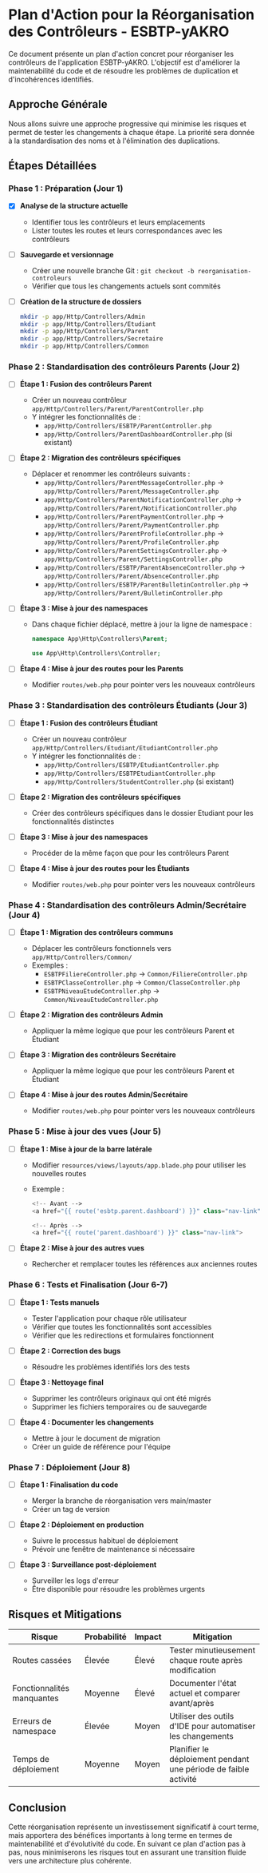 # Plan d'Action pour la Réorganisation des Contrôleurs - ESBTP-yAKRO

Ce document présente un plan d'action concret pour réorganiser les contrôleurs de l'application ESBTP-yAKRO. L'objectif est d'améliorer la maintenabilité du code et de résoudre les problèmes de duplication et d'incohérences identifiés.

## Approche Générale

Nous allons suivre une approche progressive qui minimise les risques et permet de tester les changements à chaque étape. La priorité sera donnée à la standardisation des noms et à l'élimination des duplications.

## Étapes Détaillées

### Phase 1 : Préparation (Jour 1)

-   [x] **Analyse de la structure actuelle**

    -   Identifier tous les contrôleurs et leurs emplacements
    -   Lister toutes les routes et leurs correspondances avec les contrôleurs

-   [ ] **Sauvegarde et versionnage**

    -   Créer une nouvelle branche Git : `git checkout -b reorganisation-controleurs`
    -   Vérifier que tous les changements actuels sont commités

-   [ ] **Création de la structure de dossiers**
    ```bash
    mkdir -p app/Http/Controllers/Admin
    mkdir -p app/Http/Controllers/Etudiant
    mkdir -p app/Http/Controllers/Parent
    mkdir -p app/Http/Controllers/Secretaire
    mkdir -p app/Http/Controllers/Common
    ```

### Phase 2 : Standardisation des contrôleurs Parents (Jour 2)

-   [ ] **Étape 1 : Fusion des contrôleurs Parent**
    -   Créer un nouveau contrôleur `app/Http/Controllers/Parent/ParentController.php`
    -   Y intégrer les fonctionnalités de :
        -   `app/Http/Controllers/ESBTP/ParentController.php`
        -   `app/Http/Controllers/ParentDashboardController.php` (si existant)
-   [ ] **Étape 2 : Migration des contrôleurs spécifiques**

    -   Déplacer et renommer les contrôleurs suivants :
        -   `app/Http/Controllers/ParentMessageController.php` → `app/Http/Controllers/Parent/MessageController.php`
        -   `app/Http/Controllers/ParentNotificationController.php` → `app/Http/Controllers/Parent/NotificationController.php`
        -   `app/Http/Controllers/ParentPaymentController.php` → `app/Http/Controllers/Parent/PaymentController.php`
        -   `app/Http/Controllers/ParentProfileController.php` → `app/Http/Controllers/Parent/ProfileController.php`
        -   `app/Http/Controllers/ParentSettingsController.php` → `app/Http/Controllers/Parent/SettingsController.php`
        -   `app/Http/Controllers/ESBTP/ParentAbsenceController.php` → `app/Http/Controllers/Parent/AbsenceController.php`
        -   `app/Http/Controllers/ESBTP/ParentBulletinController.php` → `app/Http/Controllers/Parent/BulletinController.php`

-   [ ] **Étape 3 : Mise à jour des namespaces**

    -   Dans chaque fichier déplacé, mettre à jour la ligne de namespace :

        ```php
        namespace App\Http\Controllers\Parent;

        use App\Http\Controllers\Controller;
        ```

-   [ ] **Étape 4 : Mise à jour des routes pour les Parents**
    -   Modifier `routes/web.php` pour pointer vers les nouveaux contrôleurs

### Phase 3 : Standardisation des contrôleurs Étudiants (Jour 3)

-   [ ] **Étape 1 : Fusion des contrôleurs Étudiant**

    -   Créer un nouveau contrôleur `app/Http/Controllers/Etudiant/EtudiantController.php`
    -   Y intégrer les fonctionnalités de :
        -   `app/Http/Controllers/ESBTP/EtudiantController.php`
        -   `app/Http/Controllers/ESBTPEtudiantController.php`
        -   `app/Http/Controllers/StudentController.php` (si existant)

-   [ ] **Étape 2 : Migration des contrôleurs spécifiques**

    -   Créer des contrôleurs spécifiques dans le dossier Etudiant pour les fonctionnalités distinctes

-   [ ] **Étape 3 : Mise à jour des namespaces**

    -   Procéder de la même façon que pour les contrôleurs Parent

-   [ ] **Étape 4 : Mise à jour des routes pour les Étudiants**
    -   Modifier `routes/web.php` pour pointer vers les nouveaux contrôleurs

### Phase 4 : Standardisation des contrôleurs Admin/Secrétaire (Jour 4)

-   [ ] **Étape 1 : Migration des contrôleurs communs**

    -   Déplacer les contrôleurs fonctionnels vers `app/Http/Controllers/Common/`
    -   Exemples :
        -   `ESBTPFiliereController.php` → `Common/FiliereController.php`
        -   `ESBTPClasseController.php` → `Common/ClasseController.php`
        -   `ESBTPNiveauEtudeController.php` → `Common/NiveauEtudeController.php`

-   [ ] **Étape 2 : Migration des contrôleurs Admin**

    -   Appliquer la même logique que pour les contrôleurs Parent et Étudiant

-   [ ] **Étape 3 : Migration des contrôleurs Secrétaire**

    -   Appliquer la même logique que pour les contrôleurs Parent et Étudiant

-   [ ] **Étape 4 : Mise à jour des routes Admin/Secrétaire**
    -   Modifier `routes/web.php` pour pointer vers les nouveaux contrôleurs

### Phase 5 : Mise à jour des vues (Jour 5)

-   [ ] **Étape 1 : Mise à jour de la barre latérale**

    -   Modifier `resources/views/layouts/app.blade.php` pour utiliser les nouvelles routes
    -   Exemple :

        ```php
        <!-- Avant -->
        <a href="{{ route('esbtp.parent.dashboard') }}" class="nav-link">

        <!-- Après -->
        <a href="{{ route('parent.dashboard') }}" class="nav-link">
        ```

-   [ ] **Étape 2 : Mise à jour des autres vues**
    -   Rechercher et remplacer toutes les références aux anciennes routes

### Phase 6 : Tests et Finalisation (Jour 6-7)

-   [ ] **Étape 1 : Tests manuels**

    -   Tester l'application pour chaque rôle utilisateur
    -   Vérifier que toutes les fonctionnalités sont accessibles
    -   Vérifier que les redirections et formulaires fonctionnent

-   [ ] **Étape 2 : Correction des bugs**

    -   Résoudre les problèmes identifiés lors des tests

-   [ ] **Étape 3 : Nettoyage final**

    -   Supprimer les contrôleurs originaux qui ont été migrés
    -   Supprimer les fichiers temporaires ou de sauvegarde

-   [ ] **Étape 4 : Documenter les changements**
    -   Mettre à jour le document de migration
    -   Créer un guide de référence pour l'équipe

### Phase 7 : Déploiement (Jour 8)

-   [ ] **Étape 1 : Finalisation du code**

    -   Merger la branche de réorganisation vers main/master
    -   Créer un tag de version

-   [ ] **Étape 2 : Déploiement en production**

    -   Suivre le processus habituel de déploiement
    -   Prévoir une fenêtre de maintenance si nécessaire

-   [ ] **Étape 3 : Surveillance post-déploiement**
    -   Surveiller les logs d'erreur
    -   Être disponible pour résoudre les problèmes urgents

## Risques et Mitigations

| Risque                     | Probabilité | Impact | Mitigation                                                      |
| -------------------------- | ----------- | ------ | --------------------------------------------------------------- |
| Routes cassées             | Élevée      | Élevé  | Tester minutieusement chaque route après modification           |
| Fonctionnalités manquantes | Moyenne     | Élevé  | Documenter l'état actuel et comparer avant/après                |
| Erreurs de namespace       | Élevée      | Moyen  | Utiliser des outils d'IDE pour automatiser les changements      |
| Temps de déploiement       | Moyenne     | Moyen  | Planifier le déploiement pendant une période de faible activité |

## Conclusion

Cette réorganisation représente un investissement significatif à court terme, mais apportera des bénéfices importants à long terme en termes de maintenabilité et d'évolutivité du code. En suivant ce plan d'action pas à pas, nous minimiserons les risques tout en assurant une transition fluide vers une architecture plus cohérente.
